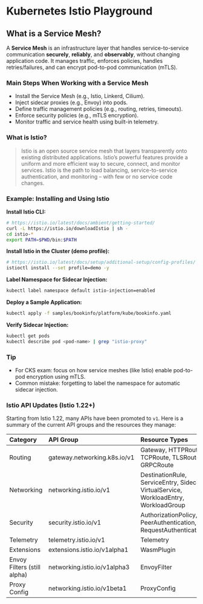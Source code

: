 # Kubernetes Istio Playground


## What is a Service Mesh?

A **Service Mesh** is an infrastructure layer that handles service-to-service communication **securely**, **reliably**, and **observably**, without changing application code. It manages traffic, enforces policies, handles retries/failures, and can encrypt pod-to-pod communication (mTLS).

### Main Steps When Working with a Service Mesh
- Install the Service Mesh (e.g., Istio, Linkerd, Cilium).
- Inject sidecar proxies (e.g., Envoy) into pods.
- Define traffic management policies (e.g., routing, retries, timeouts).
- Enforce security policies (e.g., mTLS encryption).
- Monitor traffic and service health using built-in telemetry.

### What is Istio?
> Istio is an open source service mesh that layers transparently onto existing distributed applications. Istio’s powerful features provide a uniform and more efficient way to secure, connect, and monitor services. Istio is the path to load balancing, service-to-service authentication, and monitoring – with few or no service code changes. 

### Example: Installing and Using Istio

**Install Istio CLI:**
```bash
# https://istio.io/latest/docs/ambient/getting-started/
curl -L https://istio.io/downloadIstio | sh -
cd istio-*
export PATH=$PWD/bin:$PATH
```

**Install Istio in the Cluster (demo profile):**
```bash
# https://istio.io/latest/docs/setup/additional-setup/config-profiles/
istioctl install --set profile=demo -y
```

**Label Namespace for Sidecar Injection:**
```bash
kubectl label namespace default istio-injection=enabled
```

**Deploy a Sample Application:**
```bash
kubectl apply -f samples/bookinfo/platform/kube/bookinfo.yaml
```

**Verify Sidecar Injection:**
```bash
kubectl get pods
kubectl describe pod <pod-name> | grep "istio-proxy"
```

### Tip
- For CKS exam: focus on how service meshes (like Istio) enable pod-to-pod encryption using mTLS.
- Common mistake: forgetting to label the namespace for automatic sidecar injection.

### Istio API Updates (Istio 1.22+)

Starting from Istio 1.22, many APIs have been promoted to `v1`. Here is a summary of the current API groups and the resources they manage:

| Category | API Group | Resource Types |
|:---------|:----------|:---------------|
| Routing | gateway.networking.k8s.io/v1 | Gateway, HTTPRoute, TCPRoute, TLSRoute, GRPCRoute |
| Networking | networking.istio.io/v1 | DestinationRule, ServiceEntry, Sidecar, VirtualService, WorkloadEntry, WorkloadGroup |
| Security | security.istio.io/v1 | AuthorizationPolicy, PeerAuthentication, RequestAuthentication |
| Telemetry | telemetry.istio.io/v1 | Telemetry |
| Extensions | extensions.istio.io/v1alpha1 | WasmPlugin |
| Envoy Filters (still alpha) | networking.istio.io/v1alpha3 | EnvoyFilter |
| Proxy Config | networking.istio.io/v1beta1 | ProxyConfig |
